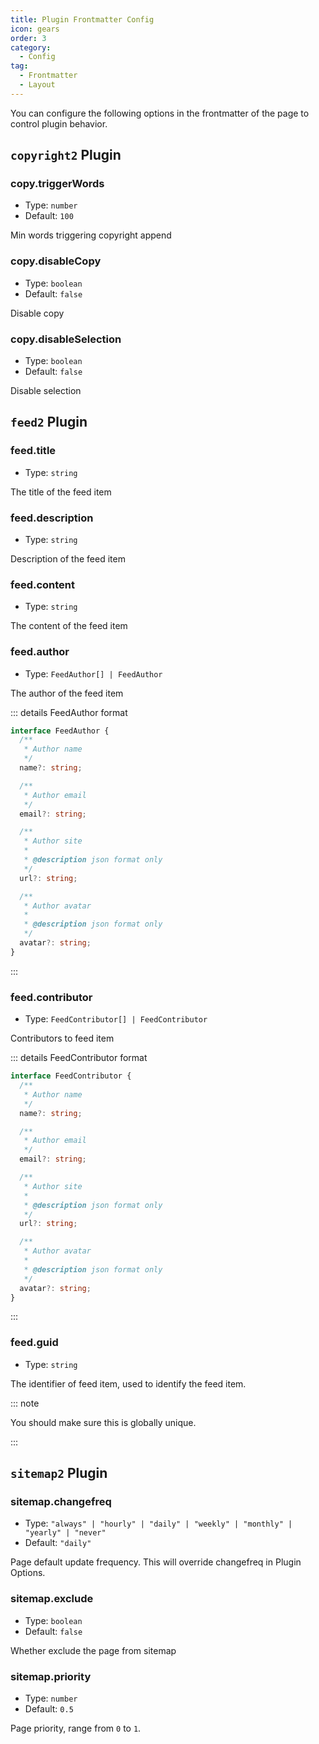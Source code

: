 ```yaml
---
title: Plugin Frontmatter Config
icon: gears
order: 3
category:
  - Config
tag:
  - Frontmatter
  - Layout
---
```


You can configure the following options in the frontmatter of the page to control plugin behavior.

## `copyright2` Plugin

### copy.triggerWords

- Type: `number`
- Default: `100`

Min words triggering copyright append

### copy.disableCopy

- Type: `boolean`
- Default: `false`

Disable copy

### copy.disableSelection

- Type: `boolean`
- Default: `false`

Disable selection

## `feed2` Plugin

### feed.title

- Type: `string`

The title of the feed item

### feed.description

- Type: `string`

Description of the feed item

### feed.content

- Type: `string`

The content of the feed item

### feed.author

- Type: `FeedAuthor[] | FeedAuthor`

The author of the feed item

::: details FeedAuthor format

```ts
interface FeedAuthor {
  /**
   * Author name
   */
  name?: string;

  /**
   * Author email
   */
  email?: string;

  /**
   * Author site
   *
   * @description json format only
   */
  url?: string;

  /**
   * Author avatar
   *
   * @description json format only
   */
  avatar?: string;
}
```

:::

### feed.contributor

- Type: `FeedContributor[] | FeedContributor`

Contributors to feed item

::: details FeedContributor format

```ts
interface FeedContributor {
  /**
   * Author name
   */
  name?: string;

  /**
   * Author email
   */
  email?: string;

  /**
   * Author site
   *
   * @description json format only
   */
  url?: string;

  /**
   * Author avatar
   *
   * @description json format only
   */
  avatar?: string;
}
```

:::

### feed.guid

- Type: `string`

The identifier of feed item, used to identify the feed item.

::: note

You should make sure this is globally unique.

:::

## `sitemap2` Plugin

### sitemap.changefreq

- Type: `"always" | "hourly" | "daily" | "weekly" | "monthly" | "yearly" | "never"`
- Default: `"daily"`

Page default update frequency. This will override changefreq in Plugin Options.

### sitemap.exclude

- Type: `boolean`
- Default: `false`

Whether exclude the page from sitemap

### sitemap.priority

- Type: `number`
- Default: `0.5`

Page priority, range from `0` to `1`.
